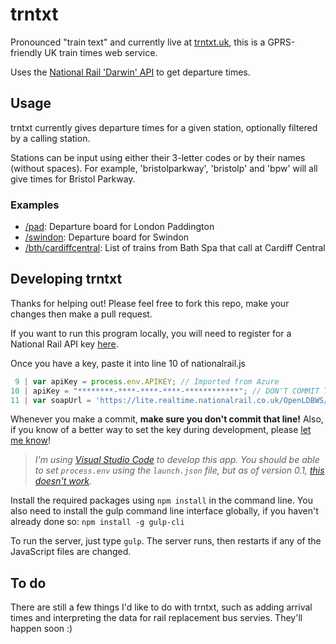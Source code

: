 # trntxt
Pronounced "train text" and currently live at [trntxt.uk](http://trntxt.uk), this is a GPRS-friendly UK train times web service.

Uses the [National Rail 'Darwin' API](https://lite.realtime.nationalrail.co.uk/OpenLDBWS/) to get departure times.

## Usage
trntxt currently gives departure times for a given station, optionally filtered by a calling station.

Stations can be input using either their 3-letter codes or by their names (without spaces). For example, 'bristolparkway', 'bristolp' and 'bpw' will all give times for Bristol Parkway.

### Examples
* [/pad](http://trntxt.uk/pad): Departure board for London Paddington
* [/swindon](http://trntxt.uk/swindon): Departure board for Swindon
* [/bth/cardiffcentral](http://trntxt.uk/bth/cardiffcentral): List of trains from Bath Spa that call at Cardiff Central

## Developing trntxt
Thanks for helping out! Please feel free to fork this repo, make your changes then make a pull request.

If you want to run this program locally, you will need to register for a National Rail API key [here](http://www.nationalrail.co.uk/46391.aspx).

Once you have a key, paste it into line 10 of nationalrail.js

```javascript
 9 | var apiKey = process.env.APIKEY; // Imported from Azure
10 | apiKey = "********-****-****-****-************"; // DON'T COMMIT THIS
11 | var soapUrl = 'https://lite.realtime.nationalrail.co.uk/OpenLDBWS/wsdl.aspx?ver=2014-02-20';
```

Whenever you make a commit, **make sure you don't commit that line!** Also, if you know of a better way to set the key during development, please [let me know](https://twitter.com/danielthepope)!

> _I'm using [Visual Studio Code](http://code.visualstudio.com) to develop this app. You should be able to set `process.env` using the `launch.json` file, but as of version 0.1, [this doesn't work](http://stackoverflow.com/questions/29962529/environment-variables-not-working-in-microsoft-visual-studio-code)._

Install the required packages using `npm install` in the command line. You also need to install the gulp command line interface globally, if you haven't already done so: `npm install -g gulp-cli`

To run the server, just type `gulp`. The server runs, then restarts if any of the JavaScript files are changed.

## To do
There are still a few things I'd like to do with trntxt, such as adding arrival times and interpreting the data for rail replacement bus servies. They'll happen soon :)
